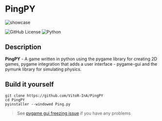 # PingPY
![showcase](https://github.com/user-attachments/assets/716d07a7-c7a3-4454-95d7-488263be6232)

![GitHub License](https://img.shields.io/github/license/VitoR-InA/PingPY)
![Python](https://img.shields.io/badge/python-3.7%20%7C%203.8%20%7C%203.9%20%7C%203.10%20%7C%203.11%20%7C%203.12-blue)

## Description
**PingPY** - A game written in python using the pygame library for creating 2D games, pygame integration that adds a user interface - pygame-gui and the pymunk library for simulating physics.

## Build it yourself
```
git clone https://github.com/VitoR-InA/PingPY
cd PingPY
pyinstaller --windowed Ping.py
```
> See [pygame gui freezing issue](https://pygame-gui.readthedocs.io/en/latest/freezing.html) if you have any problems
